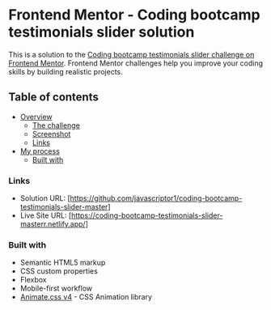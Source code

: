 # Frontend Mentor - Coding bootcamp testimonials slider solution

This is a solution to the [Coding bootcamp testimonials slider challenge on Frontend Mentor](https://www.frontendmentor.io/challenges/coding-bootcamp-testimonials-slider-4FNyLA8JL). Frontend Mentor challenges help you improve your coding skills by building realistic projects.

## Table of contents

- [Overview](#overview)
  - [The challenge](#the-challenge)
  - [Screenshot](#screenshot)
  - [Links](#links)
- [My process](#my-process)
  - [Built with](#built-with)

### Links

- Solution URL: [https://github.com/javascriptor1/coding-bootcamp-testimonials-slider-master]
- Live Site URL: [https://coding-bootcamp-testimonials-slider-masterr.netlify.app/]

### Built with

- Semantic HTML5 markup
- CSS custom properties
- Flexbox
- Mobile-first workflow
- [Animate.css v4](https://https://animate.style//) - CSS Animation library
